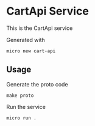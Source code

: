 # CartApi Service

This is the CartApi service

Generated with

```
micro new cart-api
```

## Usage

Generate the proto code

```
make proto
```

Run the service

```
micro run .
```